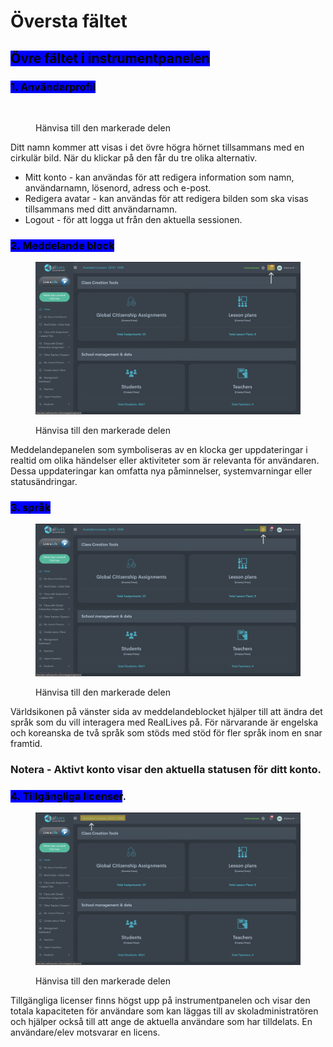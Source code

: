 # Översta fältet

## <mark style="background-color:blue;">Övre fältet i instrumentpanelen</mark>



### <mark style="background-color:blue;">1. Användarprofil</mark>

<figure><img src="../../.gitbook/assets/Image 28-02-24 at 12.40 PM.jpg" alt=""><figcaption><p>Hänvisa till den markerade delen</p></figcaption></figure>

Ditt namn kommer att visas i det övre högra hörnet tillsammans med en cirkulär bild. När du klickar på den får du tre olika alternativ.

* Mitt konto - kan användas för att redigera information som namn, användarnamn, lösenord, adress och e-post.
* Redigera avatar - kan användas för att redigera bilden som ska visas tillsammans med ditt användarnamn.
* Logout - för att logga ut från den aktuella sessionen.



### <mark style="background-color:blue;">2. Meddelande block</mark>

<figure><img src="../../.gitbook/assets/2 noti.jpg" alt=""><figcaption><p>Hänvisa till den markerade delen</p></figcaption></figure>

Meddelandepanelen som symboliseras av en klocka ger uppdateringar i realtid om olika händelser eller aktiviteter som är relevanta för användaren. Dessa uppdateringar kan omfatta nya påminnelser, systemvarningar eller statusändringar.



### <mark style="background-color:blue;">3. språk</mark>

<figure><img src="../../.gitbook/assets/3.jpg" alt=""><figcaption><p>Hänvisa till den markerade delen</p></figcaption></figure>

Världsikonen på vänster sida av meddelandeblocket hjälper till att ändra det språk som du vill interagera med RealLives på. För närvarande är engelska och koreanska de två språk som stöds med stöd för fler språk inom en snar framtid.

### Notera - Aktivt konto visar den aktuella statusen för ditt konto.



### <mark style="background-color:blue;">4. Tillgängliga licenser</mark>.

<figure><img src="../../.gitbook/assets/5.jpg" alt=""><figcaption><p>Hänvisa till den markerade delen</p></figcaption></figure>

Tillgängliga licenser finns högst upp på instrumentpanelen och visar den totala kapaciteten för användare som kan läggas till av skoladministratören och hjälper också till att ange de aktuella användare som har tilldelats. En användare/elev motsvarar en licens.
